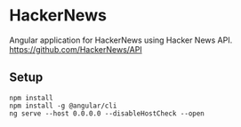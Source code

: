 # HackerNews

Angular application for HackerNews using Hacker News API.<br/>
https://github.com/HackerNews/API

## Setup
`npm install`<br/>
`npm install -g @angular/cli`<br/>
`ng serve --host 0.0.0.0 --disableHostCheck --open`



